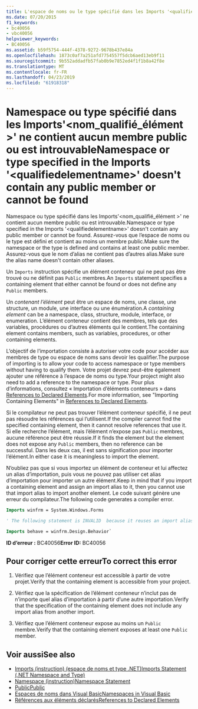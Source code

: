 ```yaml
---
title: L'espace de noms ou le type spécifié dans les Imports '<qualifiedelementname>' ne contient aucun membre public ou est introuvable
ms.date: 07/20/2015
f1_keywords:
- bc40056
- vbc40056
helpviewer_keywords:
- BC40056
ms.assetid: b59f5754-444f-4378-9272-9678b437e84a
ms.openlocfilehash: 1873c0af7a251afd7754557f5dcb6aed13eb9f11
ms.sourcegitcommit: 9b552addadfb57fab0b9e7852ed4f1f1b8a42f8e
ms.translationtype: MT
ms.contentlocale: fr-FR
ms.lasthandoff: 04/23/2019
ms.locfileid: "61918318"
---
```

# <a name="namespace-or-type-specified-in-the-imports-qualifiedelementname-doesnt-contain-any-public-member-or-cannot-be-found"></a><span data-ttu-id="b8b94-102">Namespace ou type spécifié dans les Imports'\<nom_qualifié_élément >' ne contient aucun membre public ou est introuvable</span><span class="sxs-lookup"><span data-stu-id="b8b94-102">Namespace or type specified in the Imports '\<qualifiedelementname>' doesn't contain any public member or cannot be found</span></span>

<span data-ttu-id="b8b94-103">Namespace ou type spécifié dans les Imports'\<nom_qualifié_élément >' ne contient aucun membre public ou est introuvable.</span><span class="sxs-lookup"><span data-stu-id="b8b94-103">Namespace or type specified in the Imports '\<qualifiedelementname>' doesn't contain any public member or cannot be found.</span></span> <span data-ttu-id="b8b94-104">Assurez-vous que l’espace de noms ou le type est défini et contient au moins un membre public.</span><span class="sxs-lookup"><span data-stu-id="b8b94-104">Make sure the namespace or the type is defined and contains at least one public member.</span></span> <span data-ttu-id="b8b94-105">Assurez-vous que le nom d’alias ne contient pas d’autres alias.</span><span class="sxs-lookup"><span data-stu-id="b8b94-105">Make sure the alias name doesn't contain other aliases.</span></span>

<span data-ttu-id="b8b94-106">Un `Imports` instruction spécifie un élément conteneur qui ne peut pas être trouvé ou ne définit pas `Public` membres.</span><span class="sxs-lookup"><span data-stu-id="b8b94-106">An `Imports` statement specifies a containing element that either cannot be found or does not define any `Public` members.</span></span>

<span data-ttu-id="b8b94-107">Un *contenant l’élément* peut être un espace de noms, une classe, une structure, un module, une interface ou une énumération.</span><span class="sxs-lookup"><span data-stu-id="b8b94-107">A *containing element* can be a namespace, class, structure, module, interface, or enumeration.</span></span> <span data-ttu-id="b8b94-108">L’élément conteneur contient des membres, tels que des variables, procédures ou d’autres éléments qui le contient.</span><span class="sxs-lookup"><span data-stu-id="b8b94-108">The containing element contains members, such as variables, procedures, or other containing elements.</span></span>

<span data-ttu-id="b8b94-109">L’objectif de l’importation consiste à autoriser votre code pour accéder aux membres de type ou espace de noms sans devoir les qualifier.</span><span class="sxs-lookup"><span data-stu-id="b8b94-109">The purpose of importing is to allow your code to access namespace or type members without having to qualify them.</span></span> <span data-ttu-id="b8b94-110">Votre projet devrez peut-être également ajouter une référence à l’espace de noms ou type.</span><span class="sxs-lookup"><span data-stu-id="b8b94-110">Your project might also need to add a reference to the namespace or type.</span></span> <span data-ttu-id="b8b94-111">Pour plus d’informations, consultez « Importation d’éléments conteneurs » dans [References to Declared Elements](../../../visual-basic/programming-guide/language-features/declared-elements/references-to-declared-elements.md).</span><span class="sxs-lookup"><span data-stu-id="b8b94-111">For more information, see "Importing Containing Elements" in [References to Declared Elements](../../../visual-basic/programming-guide/language-features/declared-elements/references-to-declared-elements.md).</span></span>

<span data-ttu-id="b8b94-112">Si le compilateur ne peut pas trouver l’élément conteneur spécifié, il ne peut pas résoudre les références qui l’utilisent.</span><span class="sxs-lookup"><span data-stu-id="b8b94-112">If the compiler cannot find the specified containing element, then it cannot resolve references that use it.</span></span> <span data-ttu-id="b8b94-113">Si elle recherche l’élément, mais l’élément n’expose pas `Public` membres, aucune référence peut être réussie.</span><span class="sxs-lookup"><span data-stu-id="b8b94-113">If it finds the element but the element does not expose any `Public` members, then no reference can be successful.</span></span> <span data-ttu-id="b8b94-114">Dans les deux cas, il est sans signification pour importer l’élément.</span><span class="sxs-lookup"><span data-stu-id="b8b94-114">In either case it is meaningless to import the element.</span></span>

<span data-ttu-id="b8b94-115">N’oubliez pas que si vous importez un élément de conteneur et lui affectez un alias d’importation, puis vous ne pouvez pas utiliser cet alias d’importation pour importer un autre élément.</span><span class="sxs-lookup"><span data-stu-id="b8b94-115">Keep in mind that if you import a containing element and assign an import alias to it, then you cannot use that import alias to import another element.</span></span> <span data-ttu-id="b8b94-116">Le code suivant génère une erreur du compilateur.</span><span class="sxs-lookup"><span data-stu-id="b8b94-116">The following code generates a compiler error.</span></span>

```vb
Imports winfrm = System.Windows.Forms

' The following statement is INVALID  because it reuses an import alias.

Imports behave = winfrm.Design.Behavior`
```

<span data-ttu-id="b8b94-117">**ID d’erreur :** BC40056</span><span class="sxs-lookup"><span data-stu-id="b8b94-117">**Error ID:** BC40056</span></span>

## <a name="to-correct-this-error"></a><span data-ttu-id="b8b94-118">Pour corriger cette erreur</span><span class="sxs-lookup"><span data-stu-id="b8b94-118">To correct this error</span></span>

1. <span data-ttu-id="b8b94-119">Vérifiez que l’élément conteneur est accessible à partir de votre projet.</span><span class="sxs-lookup"><span data-stu-id="b8b94-119">Verify that the containing element is accessible from your project.</span></span>

2. <span data-ttu-id="b8b94-120">Vérifiez que la spécification de l’élément conteneur n’inclut pas de n’importe quel alias d’importation à partir d’une autre importation.</span><span class="sxs-lookup"><span data-stu-id="b8b94-120">Verify that the specification of the containing element does not include any import alias from another import.</span></span>

3. <span data-ttu-id="b8b94-121">Vérifiez que l’élément conteneur expose au moins un `Public` membre.</span><span class="sxs-lookup"><span data-stu-id="b8b94-121">Verify that the containing element exposes at least one `Public` member.</span></span>

## <a name="see-also"></a><span data-ttu-id="b8b94-122">Voir aussi</span><span class="sxs-lookup"><span data-stu-id="b8b94-122">See also</span></span>

- [<span data-ttu-id="b8b94-123">Imports (instruction) (espace de noms et type .NET)</span><span class="sxs-lookup"><span data-stu-id="b8b94-123">Imports Statement (.NET Namespace and Type)</span></span>](../../../visual-basic/language-reference/statements/imports-statement-net-namespace-and-type.md)
- [<span data-ttu-id="b8b94-124">Namespace (instruction)</span><span class="sxs-lookup"><span data-stu-id="b8b94-124">Namespace Statement</span></span>](../../../visual-basic/language-reference/statements/namespace-statement.md)
- [<span data-ttu-id="b8b94-125">Public</span><span class="sxs-lookup"><span data-stu-id="b8b94-125">Public</span></span>](../../../visual-basic/language-reference/modifiers/public.md)
- [<span data-ttu-id="b8b94-126">Espaces de noms dans Visual Basic</span><span class="sxs-lookup"><span data-stu-id="b8b94-126">Namespaces in Visual Basic</span></span>](../../../visual-basic/programming-guide/program-structure/namespaces.md)
- [<span data-ttu-id="b8b94-127">Références aux éléments déclarés</span><span class="sxs-lookup"><span data-stu-id="b8b94-127">References to Declared Elements</span></span>](../../../visual-basic/programming-guide/language-features/declared-elements/references-to-declared-elements.md)
